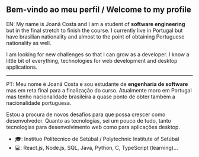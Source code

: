 ## Bem-vindo ao meu perfil / Welcome to my profile

EN: My name is Joanã Costa and I am a student of <b>software engineering</b> but in the final stretch to finish the course. I currently live in Portugal but have brasilian nationality
and almost to the point of obtaining Portuguese nationality as well.

I am looking for new challenges so that I can grow as a developer. I know a little bit of everything, technologies for web development and desktop applications.

---

PT: Meu nome é Joanã Costa e sou estudante de <b>engenharia de software</b> mas em reta final para a finalização do curso. Atualmente moro em Portugal mas tenho nacionalidade 
brasileira a quase ponto de obter também a nacionalidade portuguesa.

Estou a procura de novos desafios para que possa crescer como desenvolvedor. Quanto as tecnologias, sei um pouco de tudo, tanto tecnologias para desenvolvimento web como 
para aplicações desktop.


- :mortar_board:: Instituo Politécnico de Setúbal / Polytechnic Institute of Setúbal
- :computer:: React.js, Node.js, SQL, Java, Python, C, TypeScript (learning)...
